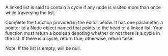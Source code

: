A linked list is said to contain a cycle if any node is visited more 
than once while traversing the list.

Complete the function provided in the editor below. 
It has one parameter: a pointer to a Node object named that points to 
the head of a linked list. Your function must return a boolean denoting
 whether or not there is a cycle in the list. 
 If there is a cycle, return true; otherwise, return false.

Note: If the list is empty,  will be null.


